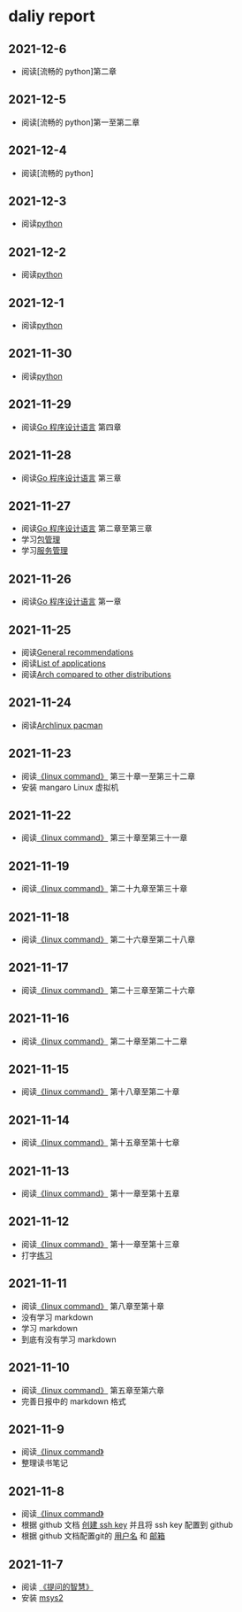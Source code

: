 # daliy report

## 2021-12-6

- 阅读[流畅的 python]第二章

## 2021-12-5

- 阅读[流畅的 python]第一至第二章

## 2021-12-4

- 阅读[流畅的 python]

## 2021-12-3

- 阅读[python](https://a-byte-of-python-bnu.gitbook.io/book/07.data_structures)

## 2021-12-2

- 阅读[python](https://a-byte-of-python-bnu.gitbook.io/book/07.data_structures)

## 2021-12-1

- 阅读[python](https://a-byte-of-python-bnu.gitbook.io/book/07.data_structures)

## 2021-11-30

- 阅读[python](https://a-byte-of-python-bnu.gitbook.io/book/07.data_structures)

## 2021-11-29

- 阅读[Go 程序设计语言](https://books.studygolang.com/gopl-zh/) 第四章

## 2021-11-28

- 阅读[Go 程序设计语言](https://books.studygolang.com/gopl-zh/) 第三章

## 2021-11-27

- 阅读[Go 程序设计语言](https://books.studygolang.com/gopl-zh/) 第二章至第三章
- 学习[包管理](./pacman.md)
- 学习[服务管理](./systemd.md)

## 2021-11-26

- 阅读[Go 程序设计语言](https://books.studygolang.com/gopl-zh/) 第一章

## 2021-11-25

- 阅读[General recommendations](https://wiki.archlinux.org/title/General_recommendations_
(%E7%AE%80%E4%BD%93%E4%B8%AD%E6%96%87))
- 阅读[List of applications](https://wiki.archlinux.org/title/List_of_applications_(%E7%AE%80%E4%BD%93%E4%B8%AD%E6%96%87))
- 阅读[Arch compared to other distributions](https://wiki.archlinux.org/title/Arch_compared_to_other_distributions_(%E7%AE%80%E4%BD%93%E4%B8%AD%E6%96%87))

## 2021-11-24

- 阅读[Archlinux pacman](https://wiki.archlinux.org/title/Pacman_(%E7%AE%80%E4%BD%93%E4%B8%AD%E6%96%87))

## 2021-11-23

- 阅读[《linux command》](http://billie66.github.io/TLCL/) 第三十章一至第三十二章
- 安装 mangaro Linux 虚拟机

## 2021-11-22

- 阅读[《linux command》](http://billie66.github.io/TLCL/) 第三十章至第三十一章

## 2021-11-19

- 阅读[《linux command》](http://billie66.github.io/TLCL/) 第二十九章至第三十章

## 2021-11-18

- 阅读[《linux command》](http://billie66.github.io/TLCL/) 第二十六章至第二十八章

## 2021-11-17

- 阅读[《linux command》](http://billie66.github.io/TLCL/) 第二十三章至第二十六章

## 2021-11-16

- 阅读[《linux command》](http://billie66.github.io/TLCL/) 第二十章至第二十二章

## 2021-11-15

- 阅读[《linux command》](http://billie66.github.io/TLCL/) 第十八章至第二十章

## 2021-11-14

- 阅读[《linux command》](http://billie66.github.io/TLCL/) 第十五章至第十七章

## 2021-11-13

- 阅读[《linux command》](http://billie66.github.io/TLCL/) 第十一章至第十五章

## 2021-11-12

- 阅读[《linux command》](http://billie66.github.io/TLCL/) 第十一章至第十三章
- 打字[练习](https://www.webhek.com/post/z-type.html)

## 2021-11-11

- 阅读[《linux command》](http://billie66.github.io/TLCL/) 第八章至第十章
- 没有学习 markdown
- 学习 markdown
- 到底有没有学习 markdown

## 2021-11-10

- 阅读[《linux command》](http://billie66.github.io/TLCL/) 第五章至第六章
- 完善日报中的 markdown 格式

## 2021-11-9

- 阅读[《linux command》](http://billie66.github.io/TLCL/)
- 整理读书笔记

## 2021-11-8

- 阅读[《linux command》](http://billie66.github.io/TLCL/)
- 根据 github 文档 [创建 ssh key](https://docs.github.com/cn/authentication/connecting-to-github-with-ssh/generating-a-new-ssh-key-and-adding-it-to-the-ssh-agent) 并且将 ssh key 配置到 github
- 根据 github 文档配置git的 [用户名](https://docs.github.com/cn/get-started/getting-started-with-git/setting-your-username-in-git) 和 [邮箱](https://docs.github.com/cn/account-and-profile/setting-up-and-managing-your-github-user-account/managing-email-preferences/setting-your-commit-email-address)

## 2021-11-7

- 阅读 [《提问的智慧》](https://github.com/ryanhanwu/How-To-Ask-Questions-The-Smart-Way/blob/main/README-zh_CN.md)
- 安装 [msys2](https://www.msys2.org/)
